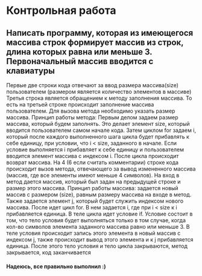 # Контрольная работа
## Написать программу, которая из имеющегося массива строк формирует массив из строк, длина которых равна или меньше 3. Первоначальный массив вводится с клавиатуры

Первые две строки кода отвечают за ввод размера массива(size) пользователем (размером является количество элементов в массиве)
Третья строка является обращением к методу заполнения массива. То есть на третьей строке происходит заполнение массива пользователем. Для вызова метода необходимо 
указать размер массива. Принцип работы метода: Первым делом задаем размер массива, который будем заполнять. Это делает элемент size, который вводится пользователем 
самом начале кода. Затем циклом for задаем i, который после каждого выполненного шага цикла будет прибавлять к себе единицу, при условии, что i < size, заданного в 
начале. Если условие выполняется i прибавляет к себе единицу и пользователем вводится элемент массива с индексом i. После цикла происходит возврат 
массива.
На 4 (6 если считать комментарии) строке кода происходит вызов метода, отвечающего за вывод измененного массива (массив, где все элементы имеют меньше 4 символов).
На вход в метод дается массив, который был задан на предыдущей строке и размер этого массива. Принцип работы массива: задается новый массив с размером (size), равным 
размеру массива на входе в метод. Также задается элемент j, который будет служить индексом нового массива. После идет цикл for. В нем задается i, где при i < size к i
прибавляется единица. В теле цикла идет условие if. Условие состоит в том, что тело условия будет выполняться только в том случае, когда кол-во символов элемента
заданного массива равно или меньше 3. В теле условия происходит запись этого элемента в новый массив с индексом j, также происходит вывод этого элемента и к j
прибавляется единица. После этого тело условия и тело цикла закрываются, метод закрывается, код заканчивается

#### Надеюсь, все правильно выполнил :)
